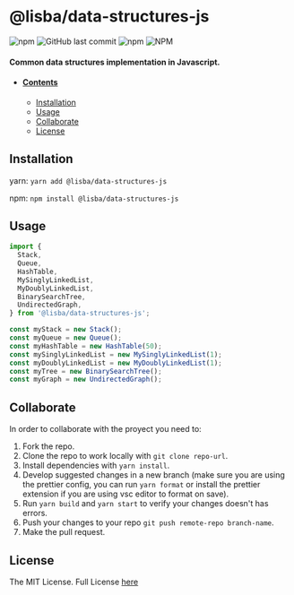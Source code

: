 # @lisba/data-structures-js

![npm](https://img.shields.io/npm/v/@lisba/data-structures-js)
![GitHub last commit](https://img.shields.io/github/last-commit/Lisba/data_structures_javascript)
![npm](https://img.shields.io/npm/dm/@lisba/data-structures-js)
![NPM](https://img.shields.io/npm/l/@lisba/data-structures-js)

#### Common data structures implementation in Javascript.

- #### [Contents](#contents)
  - [Installation](#installation)
  - [Usage](#usage)
  - [Collaborate](#collaborate)
  - [License](#license)

## Installation

yarn: `yarn add @lisba/data-structures-js`

npm: `npm install @lisba/data-structures-js`

## Usage

```js
import {
  Stack,
  Queue,
  HashTable,
  MySinglyLinkedList,
  MyDoublyLinkedList,
  BinarySearchTree,
  UndirectedGraph,
} from '@lisba/data-structures-js';

const myStack = new Stack();
const myQueue = new Queue();
const myHashTable = new HashTable(50);
const mySinglyLinkedList = new MySinglyLinkedList(1);
const myDoublyLinkedList = new MyDoublyLinkedList(1);
const myTree = new BinarySearchTree();
const myGraph = new UndirectedGraph();
```

## Collaborate

In order to collaborate with the proyect you need to:

1. Fork the repo.
2. Clone the repo to work locally with `git clone repo-url`.
3. Install dependencies with `yarn install`.
4. Develop suggested changes in a new branch (make sure you are using the prettier config, you can run `yarn format` or install the prettier extension if you are using vsc editor to format on save).
5. Run `yarn build` and `yarn start` to verify your changes doesn't has errors.
6. Push your changes to your repo `git push remote-repo branch-name`.
7. Make the pull request.

## License

The MIT License. Full License [here](https://github.com/Lisba/data_structures_javascript/blob/master/LICENSE)
